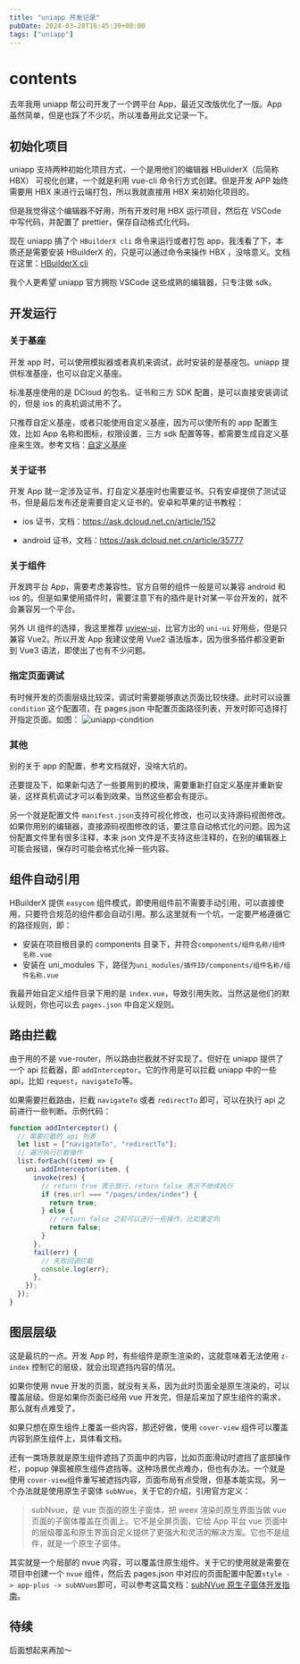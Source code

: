```yaml
---
title: "uniapp 开发记录"
pubDate: 2024-03-28T16:45:39+08:00
tags: ["uniapp"]
---
```


# contents

去年我用 uniapp 帮公司开发了一个跨平台 App，最近又改版优化了一版。App 虽然简单，但是也踩了不少坑，所以准备用此文记录一下。

## 初始化项目

uniapp 支持两种初始化项目方式，一个是用他们的编辑器 HBuilderX（后简称 HBX） 可视化创建，一个就是利用 vue-cli 命令行方式创建。但是开发 APP 始终需要用 HBX 来进行云端打包，所以我就直接用 HBX 来初始化项目的。

但是我觉得这个编辑器不好用，所有开发时用 HBX 运行项目，然后在 VSCode 中写代码，并配置了 prettier，保存自动格式化代码。

现在 uniapp 搞了个 `HBuilderX cli` 命令来运行或者打包 app，我浅看了下，本质还是需要安装 HBuilderX 的，只是可以通过命令来操作 HBX ，没啥意义。文档在这里：[HBuilderX cli](https://hx.dcloud.net.cn/cli/README)

我个人更希望 uniapp 官方拥抱 VSCode 这些成熟的编辑器，只专注做 sdk。

## 开发运行

### 关于基座

开发 app 时，可以使用模拟器或者真机来调试，此时安装的是基座包。uniapp 提供标准基座，也可以自定义基座。

标准基座使用的是 DCloud 的包名、证书和三方 SDK 配置，是可以直接安装调试的，但是 ios 的真机调试用不了。

只推荐自定义基座，或者只能使用自定义基座，因为可以使所有的 app 配置生效，比如 App 名称和图标，权限设置，三方 sdk 配置等等，都需要生成自定义基座来生效。参考文档：[自定义基座](https://uniapp.dcloud.net.cn/tutorial/run/run-app.html#customplayground)

### 关于证书

开发 App 就一定涉及证书，打自定义基座时也需要证书。只有安卓提供了测试证书，但是最后发布还是需要自定义证书的。安卓和苹果的证书教程：

- ios 证书，文档：https://ask.dcloud.net.cn/article/152

- android 证书，文档：https://ask.dcloud.net.cn/article/35777

### 关于组件

开发跨平台 App，需要考虑兼容性。官方自带的组件一般是可以兼容 android 和 ios 的。但是如果使用插件时，需要注意下有的插件是针对某一平台开发的，就不会兼容另一个平台。

另外 UI 组件的选择，我这里推荐 [uview-ui](https://ext.dcloud.net.cn/plugin?id=1593)，比官方出的 `uni-ui` 好用些，但是只兼容 Vue2。所以开发 App 我建议使用 Vue2 语法版本，因为很多插件都没更新到 Vue3 语法，即使出了也有不少问题。

### 指定页面调试

有时候开发的页面层级比较深，调试时需要能够直达页面比较快捷。此时可以设置 `condition` 这个配置项，在 pages.json 中配置页面路径列表，开发时即可选择打开指定页面。如图：
![uniapp-condition](https://img.jyan.wang/2024/uniapp-condition.jpg)

### 其他

别的关于 app 的配置，参考文档就好，没啥大坑的。

还要提及下，如果新勾选了一些要用到的模块，需要重新打自定义基座并重新安装，这样真机调试才可以看到效果，当然这些都会有提示。

另一个就是配置文件 `manifest.json`支持可视化修改，也可以支持源码视图修改。如果你用别的编辑器，直接源码视图修改的话，要注意自动格式化的问题。因为这份配置文件里有很多注释，本来 json 文件是不支持这些注释的，在别的编辑器上可能会报错，保存时可能会格式化掉一些内容。

## 组件自动引用

HBuilderX 提供 `easycom` 组件模式，即使用组件前不需要手动引用，可以直接使用，只要符合规范的组件都会自动引用。那么这里就有一个坑，一定要严格遵循它的路径规则，即：

- 安装在项目根目录的 components 目录下，并符合`components/组件名称/组件名称.vue`
- 安装在 uni_modules 下，路径为`uni_modules/插件ID/components/组件名称/组件名称.vue`

我最开始自定义组件目录下用的是 `index.vue`，导致引用失败。当然这是他们的默认规则，你也可以去 `pages.json` 中自定义规则。

## 路由拦截

由于用的不是 vue-router，所以路由拦截就不好实现了。但好在 uniapp 提供了一个 api 拦截器，即 `addInterceptor`。它的作用是可以拦截 uniapp 中的一些 api，比如 `request`，`navigateTo`等。

如果需要拦截路由，拦截 `navigateTo` 或者 `redirectTo` 即可，可以在执行 api 之前进行一些判断。示例代码：

```js
function addInterceptor() {
  // 需要拦截的 api 列表
  let list = ["navigateTo", "redirectTo"];
  // 遍历执行拦截操作
  list.forEach((item) => {
    uni.addInterceptor(item, {
      invoke(res) {
        // return true 表示放行，return false 表示不继续执行
        if (res.url === "/pages/index/index") {
          return true;
        } else {
          // return false 之前可以进行一些操作，比如重定向
          return false;
        }
      },
      fail(err) {
        // 失败回调拦截
        console.log(err);
      },
    });
  });
}
```

## 图层层级

这是最坑的一点。开发 App 时，有些组件是原生渲染的，这就意味着无法使用 `z-index` 控制它的层级，就会出现遮挡内容的情况。

如果你使用 nvue 开发的页面，就没有关系，因为此时页面全是原生渲染的，可以覆盖层级。但是如果你页面已经用 vue 开发完，但是后来加了原生组件的需求，那么就有点难受了。

如果只想在原生组件上覆盖一些内容，那还好做，使用 `cover-view` 组件可以覆盖内容到原生组件上，具体看文档。

还有一类场景就是原生组件遮挡了页面中的内容，比如页面滑动时遮挡了底部操作栏，popup 弹窗被原生组件遮挡等。这种场景优点难办，但也有办法。一个就是使用 `cover-view`组件重写被遮挡内容，页面布局有点受限，但基本能实现。另一个办法就是使用原生子窗体 `subNVue`，关于它的介绍，引用官方定义：

> subNvue，是 vue 页面的原生子窗体，把 weex 渲染的原生界面当做 vue 页面的子窗体覆盖在页面上。它不是全屏页面，它给 App 平台 vue 页面中的层级覆盖和原生界面自定义提供了更强大和灵活的解决方案。它也不是组件，就是一个原生子窗体。

其实就是一个局部的 nvue 内容，可以覆盖住原生组件。关于它的使用就是需要在项目中创建一个 `nvue` 组件，然后去 pages.json 中对应的页面配置中配置`style -> app-plus -> subNVues`即可，可以参考这篇文档：[subNVue 原生子窗体开发指南](https://ask.dcloud.net.cn/article/35948)。

## 待续

后面想起来再加～
